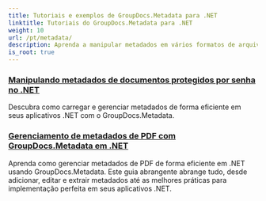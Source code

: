 ```yaml
---
title: Tutoriais e exemplos de GroupDocs.Metadata para .NET
linktitle: Tutoriais do GroupDocs.Metadata para .NET
weight: 10
url: /pt/metadata/
description: Aprenda a manipular metadados em vários formatos de arquivo com exemplos detalhados e instruções passo a passo.
is_root: true
---
```

### [Manipulando metadados de documentos protegidos por senha no .NET](./load-metadata/)
Descubra como carregar e gerenciar metadados de forma eficiente em seus aplicativos .NET com o GroupDocs.Metadata.
### [Gerenciamento de metadados de PDF com GroupDocs.Metadata em .NET](./pdf-metadata-management/)
Aprenda como gerenciar metadados de PDF de forma eficiente em .NET usando GroupDocs.Metadata. Este guia abrangente abrange tudo, desde adicionar, editar e extrair metadados até as melhores práticas para implementação perfeita em seus aplicativos .NET.